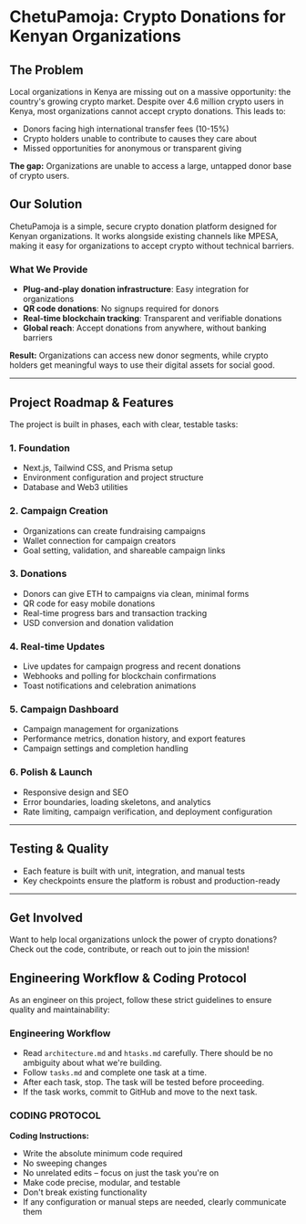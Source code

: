 # ChetuPamoja: Crypto Donations for Kenyan Organizations

## The Problem

Local organizations in Kenya are missing out on a massive opportunity: the country's growing crypto market. Despite over 4.6 million crypto users in Kenya, most organizations cannot accept crypto donations. This leads to:

- Donors facing high international transfer fees (10-15%)
- Crypto holders unable to contribute to causes they care about
- Missed opportunities for anonymous or transparent giving

**The gap:** Organizations are unable to access a large, untapped donor base of crypto users.

## Our Solution

ChetuPamoja is a simple, secure crypto donation platform designed for Kenyan organizations. It works alongside existing channels like MPESA, making it easy for organizations to accept crypto without technical barriers.

### What We Provide
- **Plug-and-play donation infrastructure**: Easy integration for organizations
- **QR code donations**: No signups required for donors
- **Real-time blockchain tracking**: Transparent and verifiable donations
- **Global reach**: Accept donations from anywhere, without banking barriers

**Result:** Organizations can access new donor segments, while crypto holders get meaningful ways to use their digital assets for social good.

---

## Project Roadmap & Features

The project is built in phases, each with clear, testable tasks:

### 1. Foundation
- Next.js, Tailwind CSS, and Prisma setup
- Environment configuration and project structure
- Database and Web3 utilities

### 2. Campaign Creation
- Organizations can create fundraising campaigns
- Wallet connection for campaign creators
- Goal setting, validation, and shareable campaign links

### 3. Donations
- Donors can give ETH to campaigns via clean, minimal forms
- QR code for easy mobile donations
- Real-time progress bars and transaction tracking
- USD conversion and donation validation

### 4. Real-time Updates
- Live updates for campaign progress and recent donations
- Webhooks and polling for blockchain confirmations
- Toast notifications and celebration animations

### 5. Campaign Dashboard
- Campaign management for organizations
- Performance metrics, donation history, and export features
- Campaign settings and completion handling

### 6. Polish & Launch
- Responsive design and SEO
- Error boundaries, loading skeletons, and analytics
- Rate limiting, campaign verification, and deployment configuration

---

## Testing & Quality
- Each feature is built with unit, integration, and manual tests
- Key checkpoints ensure the platform is robust and production-ready

---

## Get Involved

Want to help local organizations unlock the power of crypto donations? Check out the code, contribute, or reach out to join the mission!

## Engineering Workflow & Coding Protocol

As an engineer on this project, follow these strict guidelines to ensure quality and maintainability:

### Engineering Workflow
- Read `architecture.md` and `htasks.md` carefully. There should be no ambiguity about what we're building.
- Follow `tasks.md` and complete one task at a time.
- After each task, stop. The task will be tested before proceeding.
- If the task works, commit to GitHub and move to the next task.

### CODING PROTOCOL
**Coding Instructions:**
- Write the absolute minimum code required
- No sweeping changes
- No unrelated edits – focus on just the task you're on
- Make code precise, modular, and testable
- Don't break existing functionality
- If any configuration or manual steps are needed, clearly communicate them 